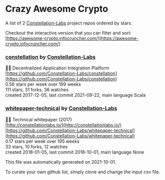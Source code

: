 # Crazy Awesome Crypto
A list of 2 [Constellation-Labs](https://github.com/Constellation-Labs) project repos ordered by stars.  

Checkout the interactive version that you can filter and sort: 
[https://awesome-crypto.infocruncher.com/](https://awesome-crypto.infocruncher.com/)  


### [constellation](https://github.com/Constellation-Labs/constellation) by [Constellation-Labs](https://github.com/Constellation-Labs)  
:milky_way::satellite: Decentralized Application Integration Platform  
[https://github.com/Constellation-Labs/constellation](https://github.com/Constellation-Labs/constellation)  
0.56 stars per week over 199 weeks  
111 stars, 31 forks, 36 watches  
created 2017-12-05, last commit 2021-09-22, main language Scala  


### [whitepaper-technical](https://github.com/Constellation-Labs/whitepaper-technical) by [Constellation-Labs](https://github.com/Constellation-Labs)  
:page_facing_up::satellite: Technical whitepaper (2017)  
[http://constellationlabs.io/](http://constellationlabs.io/)  
[https://github.com/Constellation-Labs/whitepaper-technical](https://github.com/Constellation-Labs/whitepaper-technical)  
0.17 stars per week over 195 weeks  
33 stars, 10 forks, 12 watches  
created 2018-01-05, last commit 2018-10-01, main language None  


This file was automatically generated on 2021-10-01.  

To curate your own github list, simply clone and change the input csv file.  
